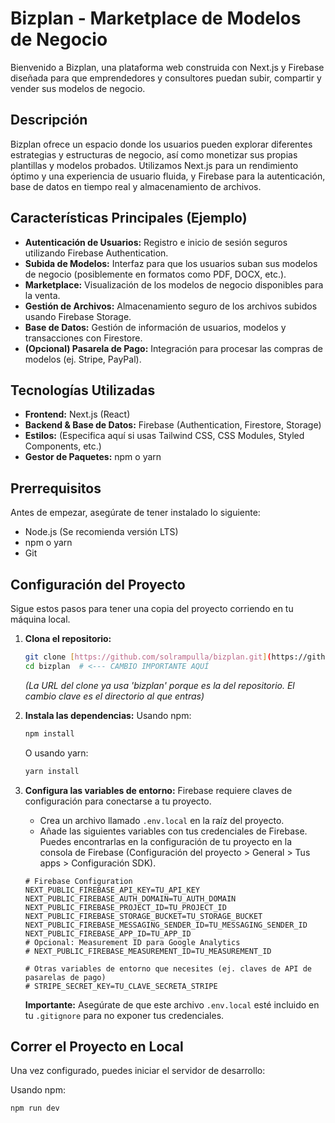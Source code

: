 # Bizplan - Marketplace de Modelos de Negocio

Bienvenido a Bizplan, una plataforma web construida con Next.js y Firebase diseñada para que emprendedores y consultores puedan subir, compartir y vender sus modelos de negocio.

## Descripción

Bizplan ofrece un espacio donde los usuarios pueden explorar diferentes estrategias y estructuras de negocio, así como monetizar sus propias plantillas y modelos probados. Utilizamos Next.js para un rendimiento óptimo y una experiencia de usuario fluida, y Firebase para la autenticación, base de datos en tiempo real y almacenamiento de archivos.

## Características Principales (Ejemplo)

* **Autenticación de Usuarios:** Registro e inicio de sesión seguros utilizando Firebase Authentication.
* **Subida de Modelos:** Interfaz para que los usuarios suban sus modelos de negocio (posiblemente en formatos como PDF, DOCX, etc.).
* **Marketplace:** Visualización de los modelos de negocio disponibles para la venta.
* **Gestión de Archivos:** Almacenamiento seguro de los archivos subidos usando Firebase Storage.
* **Base de Datos:** Gestión de información de usuarios, modelos y transacciones con Firestore.
* **(Opcional) Pasarela de Pago:** Integración para procesar las compras de modelos (ej. Stripe, PayPal).

## Tecnologías Utilizadas

* **Frontend:** Next.js (React)
* **Backend & Base de Datos:** Firebase (Authentication, Firestore, Storage)
* **Estilos:** (Especifica aquí si usas Tailwind CSS, CSS Modules, Styled Components, etc.)
* **Gestor de Paquetes:** npm o yarn

## Prerrequisitos

Antes de empezar, asegúrate de tener instalado lo siguiente:

* Node.js (Se recomienda versión LTS)
* npm o yarn
* Git

## Configuración del Proyecto

Sigue estos pasos para tener una copia del proyecto corriendo en tu máquina local.

1.  **Clona el repositorio:**
    ```bash
    git clone [https://github.com/solrampulla/bizplan.git](https://github.com/solrampulla/bizplan.git) # URL actualizada implícitamente
    cd bizplan  # <--- CAMBIO IMPORTANTE AQUÍ
    ```
    *(La URL del clone ya usa 'bizplan' porque es la del repositorio. El cambio clave es el directorio al que entras)*

2.  **Instala las dependencias:**
    Usando npm:
    ```bash
    npm install
    ```
    O usando yarn:
    ```bash
    yarn install
    ```

3.  **Configura las variables de entorno:**
    Firebase requiere claves de configuración para conectarse a tu proyecto.
    * Crea un archivo llamado `.env.local` en la raíz del proyecto.
    * Añade las siguientes variables con tus credenciales de Firebase. Puedes encontrarlas en la configuración de tu proyecto en la consola de Firebase (Configuración del proyecto > General > Tus apps > Configuración SDK).

    ```plaintext
    # Firebase Configuration
    NEXT_PUBLIC_FIREBASE_API_KEY=TU_API_KEY
    NEXT_PUBLIC_FIREBASE_AUTH_DOMAIN=TU_AUTH_DOMAIN
    NEXT_PUBLIC_FIREBASE_PROJECT_ID=TU_PROJECT_ID
    NEXT_PUBLIC_FIREBASE_STORAGE_BUCKET=TU_STORAGE_BUCKET
    NEXT_PUBLIC_FIREBASE_MESSAGING_SENDER_ID=TU_MESSAGING_SENDER_ID
    NEXT_PUBLIC_FIREBASE_APP_ID=TU_APP_ID
    # Opcional: Measurement ID para Google Analytics
    # NEXT_PUBLIC_FIREBASE_MEASUREMENT_ID=TU_MEASUREMENT_ID

    # Otras variables de entorno que necesites (ej. claves de API de pasarelas de pago)
    # STRIPE_SECRET_KEY=TU_CLAVE_SECRETA_STRIPE
    ```
    **Importante:** Asegúrate de que este archivo `.env.local` esté incluido en tu `.gitignore` para no exponer tus credenciales.

## Correr el Proyecto en Local

Una vez configurado, puedes iniciar el servidor de desarrollo:

Usando npm:
```bash
npm run dev
